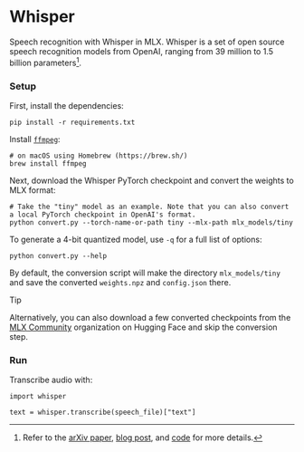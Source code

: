 # Whisper

Speech recognition with Whisper in MLX. Whisper is a set of open source speech
recognition models from OpenAI, ranging from 39 million to 1.5 billion
parameters[^1].

### Setup

First, install the dependencies:

```
pip install -r requirements.txt
```

Install [`ffmpeg`](https://ffmpeg.org/):

```
# on macOS using Homebrew (https://brew.sh/)
brew install ffmpeg
```

Next, download the Whisper PyTorch checkpoint and convert the weights to MLX format:

```
# Take the "tiny" model as an example. Note that you can also convert a local PyTorch checkpoint in OpenAI's format.
python convert.py --torch-name-or-path tiny --mlx-path mlx_models/tiny
```

To generate a 4-bit quantized model, use ``-q`` for a full list of options:

```
python convert.py --help
```

By default, the conversion script will make the directory `mlx_models/tiny` and save
the converted `weights.npz` and `config.json` there.

> [!TIP]
> Alternatively, you can also download a few converted checkpoints from the
> [MLX Community](https://huggingface.co/mlx-community) organization on Hugging
> Face and skip the conversion step.

### Run

Transcribe audio with:

```
import whisper

text = whisper.transcribe(speech_file)["text"]
```

[^1]: Refer to the [arXiv paper](https://arxiv.org/abs/2212.04356), [blog post](https://openai.com/research/whisper), and [code](https://github.com/openai/whisper) for more details.
